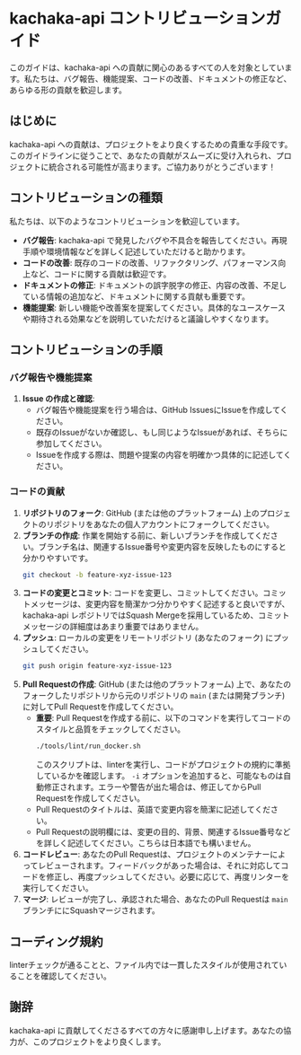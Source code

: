 # kachaka-api コントリビューションガイド

このガイドは、kachaka-api への貢献に関心のあるすべての人を対象としています。私たちは、バグ報告、機能提案、コードの改善、ドキュメントの修正など、あらゆる形の貢献を歓迎します。

## はじめに

kachaka-api への貢献は、プロジェクトをより良くするための貴重な手段です。このガイドラインに従うことで、あなたの貢献がスムーズに受け入れられ、プロジェクトに統合される可能性が高まります。ご協力ありがとうございます！

## コントリビューションの種類

私たちは、以下のようなコントリビューションを歓迎しています。

* **バグ報告**: kachaka-api で発見したバグや不具合を報告してください。再現手順や環境情報などを詳しく記述していただけると助かります。
* **コードの改善**: 既存のコードの改善、リファクタリング、パフォーマンス向上など、コードに関する貢献は歓迎です。
* **ドキュメントの修正**: ドキュメントの誤字脱字の修正、内容の改善、不足している情報の追加など、ドキュメントに関する貢献も重要です。
* **機能提案**: 新しい機能や改善案を提案してください。具体的なユースケースや期待される効果などを説明していただけると議論しやすくなります。

## コントリビューションの手順

### バグ報告や機能提案

1.  **Issue の作成と確認**:
    * バグ報告や機能提案を行う場合は、GitHub IssuesにIssueを作成してください。
    * 既存のIssueがないか確認し、もし同じようなIssueがあれば、そちらに参加してください。
    * Issueを作成する際は、問題や提案の内容を明確かつ具体的に記述してください。

### コードの貢献

1.  **リポジトリのフォーク**: GitHub (または他のプラットフォーム) 上のプロジェクトのリポジトリをあなたの個人アカウントにフォークしてください。
1.  **ブランチの作成**: 作業を開始する前に、新しいブランチを作成してください。ブランチ名は、関連するIssue番号や変更内容を反映したものにすると分かりやすいです。
    ```bash
    git checkout -b feature-xyz-issue-123
    ```
1.  **コードの変更とコミット**: コードを変更し、コミットしてください。コミットメッセージは、変更内容を簡潔かつ分かりやすく記述すると良いですが、kachaka-api レポジトリではSquash Mergeを採用しているため、コミットメッセージの詳細度はあまり重要ではありません。
1.  **プッシュ**: ローカルの変更をリモートリポジトリ (あなたのフォーク) にプッシュしてください。
    ```bash
    git push origin feature-xyz-issue-123
    ```
1.  **Pull Requestの作成**: GitHub (または他のプラットフォーム) 上で、あなたのフォークしたリポジトリから元のリポジトリの `main` (または開発ブランチ) に対してPull Requestを作成してください。
    * **重要**: Pull Requestを作成する前に、以下のコマンドを実行してコードのスタイルと品質をチェックしてください。
        ```bash
        ./tools/lint/run_docker.sh
        ```
        このスクリプトは、linterを実行し、コードがプロジェクトの規約に準拠しているかを確認します。 `-i` オプションを追加すると、可能なものは自動修正されます。エラーや警告が出た場合は、修正してからPull Requestを作成してください。
    * Pull Requestのタイトルは、英語で変更内容を簡潔に記述してください。
    * Pull Requestの説明欄には、変更の目的、背景、関連するIssue番号などを詳しく記述してください。こちらは日本語でも構いません。
1.  **コードレビュー**: あなたのPull Requestは、プロジェクトのメンテナーによってレビューされます。フィードバックがあった場合は、それに対応してコードを修正し、再度プッシュしてください。必要に応じて、再度リンターを実行してください。
1.  **マージ**: レビューが完了し、承認された場合、あなたのPull Requestは `main` ブランチににSquashマージされます。

## コーディング規約

linterチェックが通ることと、ファイル内では一貫したスタイルが使用されていることを確認してください。

## 謝辞

kachaka-api に貢献してくださるすべての方々に感謝申し上げます。あなたの協力が、このプロジェクトをより良くします。

